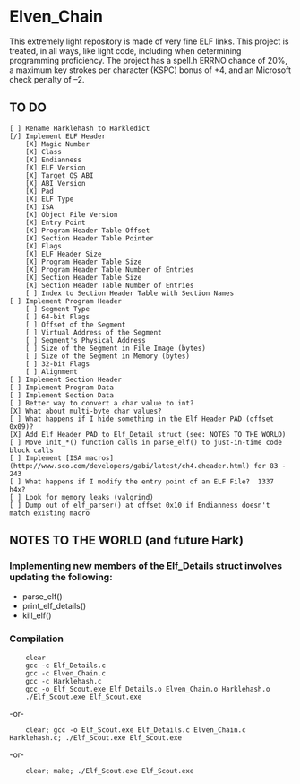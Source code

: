 # Elven_Chain
This extremely light repository is made of very fine ELF links. This project is treated, in all ways, like light code, including when determining programming proficiency. The project has a spell.h ERRNO chance of 20%, a maximum key strokes per character (KSPC) bonus of +4, and an Microsoft check penalty of –2.

## TO DO
    [ ] Rename Harklehash to Harkledict
    [/] Implement ELF Header
        [X] Magic Number
        [X] Class
        [X] Endianness
        [X] ELF Version
        [X] Target OS ABI
        [X] ABI Version
        [X] Pad
        [X] ELF Type
        [X] ISA
        [X] Object File Version
        [X] Entry Point
        [X] Program Header Table Offset
        [X] Section Header Table Pointer
        [X] Flags
        [X] ELF Header Size
        [X] Program Header Table Size
        [X] Program Header Table Number of Entries
        [X] Section Header Table Size
        [X] Section Header Table Number of Entries
        [ ] Index to Section Header Table with Section Names
    [ ] Implement Program Header
        [ ] Segment Type
        [ ] 64-bit Flags
        [ ] Offset of the Segment
        [ ] Virtual Address of the Segment
        [ ] Segment's Physical Address
        [ ] Size of the Segment in File Image (bytes)
        [ ] Size of the Segment in Memory (bytes)
        [ ] 32-bit Flags
        [ ] Alignment
    [ ] Implement Section Header
    [ ] Implement Program Data
    [ ] Implement Section Data
    [ ] Better way to convert a char value to int?
    [X] What about multi-byte char values?
    [ ] What happens if I hide something in the Elf Header PAD (offset 0x09)?
    [X] Add Elf Header PAD to Elf_Detail struct (see: NOTES TO THE WORLD)
    [ ] Move init_*() function calls in parse_elf() to just-in-time code block calls
    [ ] Implement [ISA macros](http://www.sco.com/developers/gabi/latest/ch4.eheader.html) for 83 - 243
    [ ] What happens if I modify the entry point of an ELF File?  1337 h4x?
    [ ] Look for memory leaks (valgrind)
    [ ] Dump out of elf_parser() at offset 0x10 if Endianness doesn't match existing macro

## NOTES TO THE WORLD (and future Hark)
### Implementing new members of the Elf_Details struct involves updating the following:
* parse_elf()
* print_elf_details()
* kill_elf()
### Compilation
```
    clear
    gcc -c Elf_Details.c
    gcc -c Elven_Chain.c
    gcc -c Harklehash.c
    gcc -o Elf_Scout.exe Elf_Details.o Elven_Chain.o Harklehash.o
    ./Elf_Scout.exe Elf_Scout.exe

```
-or-
```
    clear; gcc -o Elf_Scout.exe Elf_Details.c Elven_Chain.c Harklehash.c; ./Elf_Scout.exe Elf_Scout.exe

```
-or-
```
    clear; make; ./Elf_Scout.exe Elf_Scout.exe

```
